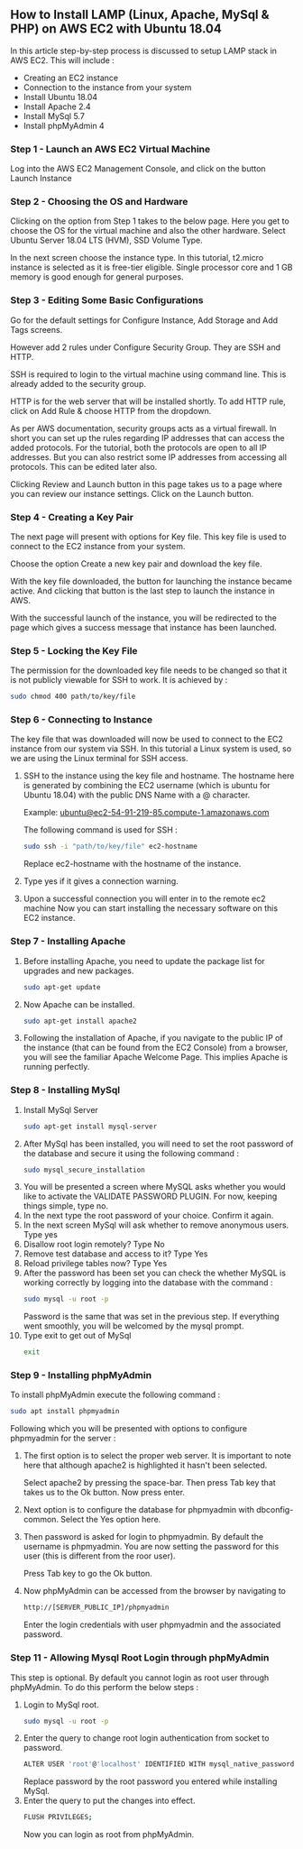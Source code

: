 ## How to Install LAMP (Linux, Apache, MySql & PHP) on AWS EC2 with Ubuntu 18.04
In this article step-by-step process is discussed to setup LAMP stack in AWS EC2. This will include :
- Creating an EC2 instance
- Connection to the instance from your system
- Install Ubuntu 18.04
- Install Apache 2.4
- Install MySql 5.7
- Install phpMyAdmin 4

### Step 1 - Launch an AWS EC2 Virtual Machine
Log into the AWS EC2 Management Console, and click on the button Launch Instance
### Step 2 - Choosing the OS and Hardware
Clicking on the option from Step 1 takes to the below page. Here you get to choose the OS for the virtual machine and also the other hardware. Select Ubuntu Server 18.04 LTS (HVM), SSD Volume Type.

In the next screen choose the instance type. In this tutorial, t2.micro instance is selected as it is free-tier eligible. Single processor core and 1 GB memory is good enough for general purposes.

### Step 3 - Editing Some Basic Configurations
Go for the default settings for Configure Instance, Add Storage and Add Tags screens.

However add 2 rules under Configure Security Group. They are SSH and HTTP.

SSH is required to login to the virtual machine using command line. This is already added to the security group.

HTTP is for the web server that will be installed shortly. To add HTTP rule, click on Add Rule & choose HTTP from the dropdown.

As per AWS documentation, security groups acts as a virtual firewall. In short you can set up the rules regarding IP addresses that can access the added protocols. For the tutorial, both the protocols are open to all IP addresses. But you can also restrict some IP addresses from accessing all protocols. This can be edited later also.

Clicking Review and Launch button in this page takes us to a page where you can review our instance settings. Click on the Launch button.

### Step 4 - Creating a Key Pair
The next page will present with options for Key file. This key file is used to connect to the EC2 instance from your system.

Choose the option Create a new key pair and download the key file.

With the key file downloaded, the button for launching the instance became active. And clicking that button is the last step to launch the instance in AWS.

With the successful launch of the instance, you will be redirected to the page which gives a success message that instance has been launched.

### Step 5 - Locking the Key File
The permission for the downloaded key file needs to be changed so that it is not publicly viewable for SSH to work. It is achieved by :

```sh
sudo chmod 400 path/to/key/file
```

### Step 6 - Connecting to Instance
The key file that was downloaded will now be used to connect to the EC2 instance from our system via SSH. In this tutorial a Linux system is used, so we are using the Linux terminal for SSH access.
1. SSH to the instance using the key file and hostname. The hostname here is generated by combining the EC2 username (which is ubuntu for Ubuntu 18.04) with the public DNS Name with a @ character.

    Example: ubuntu@ec2-54-91-219-85.compute-1.amazonaws.com

    The following command is used for SSH :

    ```sh
    sudo ssh -i "path/to/key/file" ec2-hostname
    ```
    Replace ec2-hostname with the hostname of the instance.

2. Type yes if it gives a connection warning.
3. Upon a successful connection you will enter in to the remote ec2 machine
    Now you can start installing the necessary software on this EC2 instance.

### Step 7 - Installing Apache
1. Before installing Apache, you need to update the package list for upgrades and new packages.
    ```sh
    sudo apt-get update
    ```
2. Now Apache can be installed.
    ```sh
    sudo apt-get install apache2
    ```
3. Following the installation of Apache, if you navigate to the public IP of the instance (that can be found from the EC2 Console) from a browser, you will see the familiar Apache Welcome Page. This implies Apache is running perfectly.
### Step 8 - Installing MySql
1. Install MySql Server
    ```sh
    sudo apt-get install mysql-server
    ```
2. After MySql has been installed, you will need to set the root password of the database and secure it using the following command :
    ```sh
    sudo mysql_secure_installation
    ```
3. You will be presented a screen where MySQL asks whether you would like to activate the VALIDATE PASSWORD PLUGIN. For now, keeping things simple, type no.
4. In the next type the root password of your choice. Confirm it again.
5. In the next screen MySql will ask whether to remove anonymous users. Type yes
6. Disallow root login remotely? Type No
7. Remove test database and access to it? Type Yes
8. Reload privilege tables now? Type Yes
9. After the password has been set you can check the whether MySQL is working correctly by logging into the database with the command :
    ```sh
    sudo mysql -u root -p
    ```
    Password is the same that was set in the previous step.
    If everything went smoothly, you will be welcomed by the mysql prompt.
10. Type exit to get out of MySql
    ```sh
    exit
    ```
### Step 9 - Installing phpMyAdmin
To install phpMyAdmin execute the following command :
```sh
sudo apt install phpmyadmin
```
Following which you will be presented with options to configure phpmyadmin for the server :
1. The first option is to select the proper web server. It is important to note here that although apache2 is highlighted it hasn't been selected.

    Select apache2 by pressing the space-bar. Then press Tab key that takes us to the Ok button. Now press enter.
2. Next option is to configure the database for phpmyadmin with dbconfig-common. Select the Yes option here.
3. Then password is asked for login to phpmyadmin. By default the username is phpmyadmin. You are now setting the password for this user (this is different from the roor user).

    Press Tab key to go the Ok button.
4. Now phpMyAdmin can be accessed from the browser by navigating to
    ```sh
    http://[SERVER_PUBLIC_IP]/phpmyadmin
    ```
    Enter the login credentials with user phpmyadmin and the associated password.

### Step 11 - Allowing Mysql Root Login through phpMyAdmin
This step is optional.
By default you cannot login as root user through phpMyAdmin. To do this perform the below steps :
1. Login to MySql root.
    ```sh
    sudo mysql -u root -p
    ```
2. Enter the query to change root login authentication from socket to password.
    ```sh
    ALTER USER 'root'@'localhost' IDENTIFIED WITH mysql_native_password BY 'password';
    ```
    Replace password by the root password you entered while installing MySql.
3. Enter the query to put the changes into effect.
    ```sh
    FLUSH PRIVILEGES;
    ```
    Now you can login as root from phpMyAdmin.

